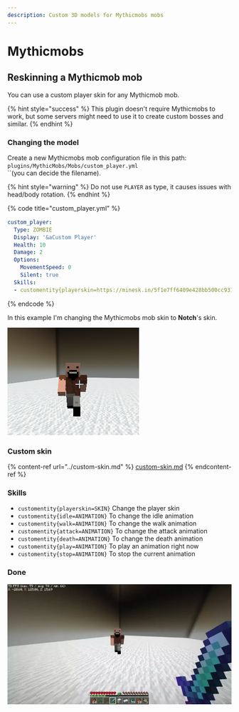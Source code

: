 ```yaml
---
description: Custom 3D models for Mythicmobs mobs
---
```


# Mythicmobs

## Reskinning a Mythicmob mob

You can use a custom player skin for any Mythicmob mob.

{% hint style="success" %}
This plugin doesn't require Mythicmobs to work, but some servers might need to use it to create custom bosses and similar.
{% endhint %}

### Changing the model

Create a new Mythicmobs mob configuration file in this path:   `plugins/MythicMobs/Mobs/custom_player.yml`\
``(you can decide the filename).

{% hint style="warning" %}
Do not use `PLAYER` as type, it causes issues with head/body rotation.
{% endhint %}

{% code title="custom_player.yml" %}
```yaml
custom_player:
  Type: ZOMBIE
  Display: '&aCustom Player'
  Health: 10
  Damage: 2
  Options:
    MovementSpeed: 0
    Silent: true
  Skills:
  - customentity{playerskin=https://minesk.in/5f1e7ff6409e428bb500cc9315bf7ffb} @self ~onSpawn
```
{% endcode %}

In this example I'm changing the Mythicmobs mob skin to **Notch**'s skin.

![](<../../../../.gitbook/assets/image (114).png>)

### Custom skin

{% content-ref url="../custom-skin.md" %}
[custom-skin.md](../custom-skin.md)
{% endcontent-ref %}

### Skills

* `customentity{playerskin=SKIN}` Change the player skin
* `customentity{idle=ANIMATION}` To change the idle animation
* `customentity{walk=ANIMATION}` To change the walk animation
* `customentity{attack=ANIMATION}` To change the attack animation
* `customentity{death=ANIMATION}` To change the death animation
* `customentity{play=ANIMATION}` To play an animation right now
* `customentity{stop=ANIMATION}` To stop the current animation

### Done

![](<../../../../.gitbook/assets/ezgif.com-gif-maker (1).webp>)
